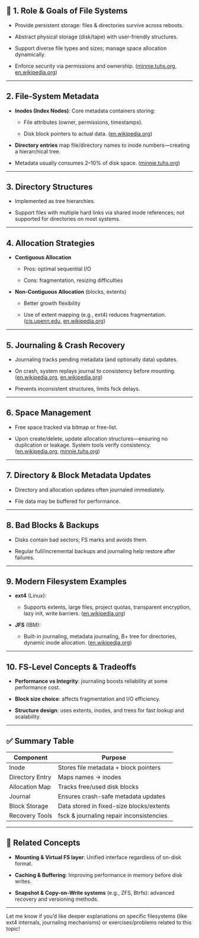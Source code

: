 
## 📁 1. Role & Goals of File Systems

- Provide persistent storage: files & directories survive across reboots.
    
- Abstract physical storage (disk/tape) with user-friendly structures.
    
- Support diverse file types and sizes; manage space allocation dynamically.
    
- Enforce security via permissions and ownership. ([minnie.tuhs.org](https://minnie.tuhs.org/CompArch/Resources/os-notes.pdf?utm_source=chatgpt.com "[PDF] Advanced Topic in Operating Systems Lecture Notes"), [en.wikipedia.org](https://en.wikipedia.org/wiki/Inode?utm_source=chatgpt.com "Inode"))
    

---

## 2. File‐System Metadata

- **Inodes (Index Nodes)**: Core metadata containers storing:
    
    - File attributes (owner, permissions, timestamps).
        
    - Disk block pointers to actual data. ([en.wikipedia.org](https://en.wikipedia.org/wiki/Inode?utm_source=chatgpt.com "Inode"))
        
- **Directory entries** map file/directory names to inode numbers—creating a hierarchical tree.
    
- Metadata usually consumes 2–10% of disk space. ([minnie.tuhs.org](https://minnie.tuhs.org/CompArch/Resources/os-notes.pdf?utm_source=chatgpt.com "[PDF] Advanced Topic in Operating Systems Lecture Notes"))
    

---

## 3. Directory Structures

- Implemented as tree hierarchies.
    
- Support files with multiple hard links via shared inode references; not supported for directories on most systems.
    

---

## 4. Allocation Strategies

- **Contiguous Allocation**
    
    - Pros: optimal sequential I/O
        
    - Cons: fragmentation, resizing difficulties
        
- **Non-Contiguous Allocation** (blocks, extents)
    
    - Better growth flexibility
        
    - Use of extent mapping (e.g., ext4) reduces fragmentation. ([cis.upenn.edu](https://www.cis.upenn.edu/~lee/03cse380/lectures/ln2-process-v4.pdf?utm_source=chatgpt.com "[PDF] CSE 380 Computer Operating Systems - UPenn CIS"), [en.wikipedia.org](https://en.wikipedia.org/wiki/Ext4?utm_source=chatgpt.com "Ext4"))
        

---

## 5. Journaling & Crash Recovery

- Journaling tracks pending metadata (and optionally data) updates.
    
- On crash, system replays journal to consistency before mounting. ([en.wikipedia.org](https://en.wikipedia.org/wiki/Journaling_file_system?utm_source=chatgpt.com "Journaling file system"), [en.wikipedia.org](https://en.wikipedia.org/wiki/Ext4?utm_source=chatgpt.com "Ext4"))
    
- Prevents inconsistent structures, limits fsck delays.
    

---

## 6. Space Management

- Free space tracked via bitmap or free-list.
    
- Upon create/delete, update allocation structures—ensuring no duplication or leakage. System tools verify consistency. ([en.wikipedia.org](https://en.wikipedia.org/wiki/Journaling_file_system?utm_source=chatgpt.com "Journaling file system"), [minnie.tuhs.org](https://minnie.tuhs.org/CompArch/Resources/os-notes.pdf?utm_source=chatgpt.com "[PDF] Advanced Topic in Operating Systems Lecture Notes"))
    

---

## 7. Directory & Block Metadata Updates

- Directory and allocation updates often journaled immediately.
    
- File data may be buffered for performance.
    

---

## 8. Bad Blocks & Backups

- Disks contain bad sectors; FS marks and avoids them.
    
- Regular full/incremental backups and journaling help restore after failures.
    

---

## 9. Modern Filesystem Examples

- **ext4** (Linux):
    
    - Supports extents, large files, project quotas, transparent encryption, lazy init, write barriers. ([en.wikipedia.org](https://en.wikipedia.org/wiki/Ext4?utm_source=chatgpt.com "Ext4"))
        
- **JFS** (IBM):
    
    - Built-in journaling, metadata journaling, B+ tree for directories, dynamic inode allocation. ([en.wikipedia.org](https://en.wikipedia.org/wiki/JFS_%28file_system%29?utm_source=chatgpt.com "JFS (file system)"))
        

---

## 10. FS‑Level Concepts & Tradeoffs

- **Performance vs Integrity**: journaling boosts reliability at some performance cost.
    
- **Block size choice**: affects fragmentation and I/O efficiency.
    
- **Structure design**: uses extents, inodes, and trees for fast lookup and scalability.
    

---

## ✅ Summary Table

|Component|Purpose|
|---|---|
|Inode|Stores file metadata + block pointers|
|Directory Entry|Maps names → inodes|
|Allocation Map|Tracks free/used disk blocks|
|Journal|Ensures crash-safe metadata updates|
|Block Storage|Data stored in fixed-size blocks/extents|
|Recovery Tools|fsck & journaling repair inconsistencies|

---

## 🔗 Related Concepts

- **Mounting & Virtual FS layer**: Unified interface regardless of on-disk format.
    
- **Caching & Buffering**: Improving performance in memory before disk writes.
    
- **Snapshot & Copy-on-Write systems** (e.g., ZFS, Btrfs): advanced recovery and versioning methods.
    

---

Let me know if you’d like deeper explanations on specific filesystems (like ext4 internals, journaling mechanisms) or exercises/problems related to this topic!